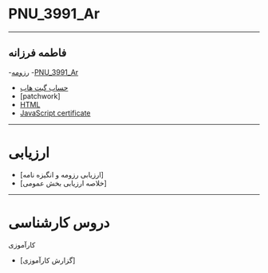# PNU_3991_Ar
---
فاطمه فرزانه
---
-[رزومه](https://github.com/fatemehfarzaneh/PNU_3991_Ar/blob/main/index.md)
-[PNU_3991_Ar](https://github.com/fatemehfarzaneh/PNU_3991_Ar)
- [حساب گیت هاب](https://github.com/fatemehfarzaneh)
 - [patchwork]
- [HTML](https://github.com/fatemehfarzaneh/PNU_3991_Ar/blob/main/cert-1014-24305552.jpg )
 - [JavaScript certificate](https://github.com/fatemehfarzaneh/PNU_3991_Ar/blob/main/cert-24305552-1024.png)

----
#  ارزیابی
 -  [ارزیابی رزومه و انگیزه نامه]
 -  [خلاصه ارزیابی بخش عمومی]

----
# دروس کارشناسی
کارآموزی
-  [گزارش کارآموزی]


